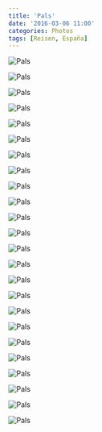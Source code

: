```yaml
---
title: 'Pals'
date: '2016-03-06 11:00'
categories: Photos
tags: [Reisen, España]
---
```


<div class='preview'><img src='{{urls.media}}/PalsOK.jpg' alt='Pals'></div>

<a id='935e5afcd880809395f7c00518799bc3-800'></a>![Pals]({{urls.media}}/935e5afcd880809395f7c00518799bc3-800.jpg 'Жилой дом, муниципальный фонарь.')

<a id='f242000ef4720074479eb142f58fb98d-800'></a>![Pals]({{urls.media}}/f242000ef4720074479eb142f58fb98d-800.jpg 'Фонари одинаковые во всем городе, не знаю уж, отчего.')

<a id='6e512145ebcb8d36b5b7f86671d23c99-800'></a>![Pals]({{urls.media}}/6e512145ebcb8d36b5b7f86671d23c99-800.jpg 'Центральная площадь. До наступления туристического сезона, город наслаждается безлюдьем.')

<a id='8815e72fb7e78f650bf4fcd07b64b286-800'></a>![Pals]({{urls.media}}/8815e72fb7e78f650bf4fcd07b64b286-800.jpg 'Иллюстрация к рассказу «Толстый и тонкий».')

<a id='63cbe9143025f0cfb3361ebfb07cb102-800'></a>![Pals]({{urls.media}}/63cbe9143025f0cfb3361ebfb07cb102-800.jpg 'Жилые кварталы (я не шучу).')

<a id='b691cb04f83a97c6239ddf85d17fbd7e-800'></a>![Pals]({{urls.media}}/b691cb04f83a97c6239ddf85d17fbd7e-800.jpg 'Изнутри присоборного дворика.')

<a id='d747285da52288decf9cf3147a65dbdb-800'></a>![Pals]({{urls.media}}/d747285da52288decf9cf3147a65dbdb-800.jpg 'Просто ограда огорода.')

<a id='bfc7321acab61268d4503eb07c7a4a30-800'></a>![Pals]({{urls.media}}/bfc7321acab61268d4503eb07c7a4a30-800.jpg 'Украшение фасада.')

<a id='b519b82a22784bfc1d8dd9160b779d1c-800'></a>![Pals]({{urls.media}}/b519b82a22784bfc1d8dd9160b779d1c-800.jpg 'Панорама: вид с парковки, расположенной фактически за городом.')

<a id='a6b95f2b92a1e6aca02a5183926a935a-800'></a>![Pals]({{urls.media}}/a6b95f2b92a1e6aca02a5183926a935a-800.jpg 'Стилизация, конечно, но радует, как бережно люди чтут память предков: уличный фонарь, поленья в стальном поддоне.')

<a id='2b09f4112129bd0d18e594d260d89a49-800'></a>![Pals]({{urls.media}}/2b09f4112129bd0d18e594d260d89a49-800.jpg 'Окошко.')

<a id='eb11f5da900dd91d49fe3a0fa745aa7f-800'></a>![Pals]({{urls.media}}/eb11f5da900dd91d49fe3a0fa745aa7f-800.jpg 'Городской храм.')

<a id='dbf33711fbda2f257f580e2db8800e55-800'></a>![Pals]({{urls.media}}/dbf33711fbda2f257f580e2db8800e55-800.jpg 'Вход в храм.')

<a id='fcdb7a29e70ccb10542253ae5f60e25f-800'></a>![Pals]({{urls.media}}/fcdb7a29e70ccb10542253ae5f60e25f-800.jpg 'Виды.')

<a id='1af662cc72096b0898dce4f336a7673b-800'></a>![Pals]({{urls.media}}/1af662cc72096b0898dce4f336a7673b-800.jpg 'Парадная.')

<a id='5e7a9b31f9e2378307e626cddf94db52-800'></a>![Pals]({{urls.media}}/5e7a9b31f9e2378307e626cddf94db52-800.jpg 'Садик перед домом.')

<a id='f20f19277ef908fd6beb73761493b78e-800'></a>![Pals]({{urls.media}}/f20f19277ef908fd6beb73761493b78e-800.jpg 'Цветочные горшки.')

<a id='29ae09e2554718f39265777fdf48318e-800'></a>![Pals]({{urls.media}}/29ae09e2554718f39265777fdf48318e-800.jpg 'Дозорная башня.')

<a id='5ea377cdda5a6693923aa8c646c7aa9c-800'></a>![Pals]({{urls.media}}/5ea377cdda5a6693923aa8c646c7aa9c-800.jpg 'Центр города.')

<a id='3e45ade180e102e42271e41cd746860b-800'></a>![Pals]({{urls.media}}/3e45ade180e102e42271e41cd746860b-800.jpg 'Хрущобы.')

<a id='7e757930eeaa49ff8098df192027aadc-800'></a>![Pals]({{urls.media}}/7e757930eeaa49ff8098df192027aadc-800.jpg 'Привет каллиграфу.')

<a id='83f2b7fcc5c32c2743b785bf74ce701e-800'></a>![Pals]({{urls.media}}/83f2b7fcc5c32c2743b785bf74ce701e-800.jpg 'Острый дом.')

<a id='43e8ba842bb2a4037e36e84b90649e10-800'></a>![Pals]({{urls.media}}/43e8ba842bb2a4037e36e84b90649e10-800.jpg 'view more...')
